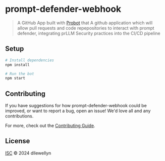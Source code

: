 # prompt-defender-webhook

> A GitHub App built with [Probot](https://github.com/probot/probot) that A github application which will allow pull requests and  code repepositories to interact with prompt defender, integrating prLLM Security practices into the CI/CD pipeline

## Setup

```sh
# Install dependencies
npm install

# Run the bot
npm start
```

## Contributing

If you have suggestions for how prompt-defender-webhook could be improved, or want to report a bug, open an issue! We'd love all and any contributions.

For more, check out the [Contributing Guide](CONTRIBUTING.md).

## License

[ISC](LICENSE) © 2024 dllewellyn
